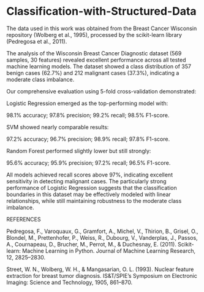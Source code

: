 # Classification-with-Structured-Data

The data used in this work was obtained from the Breast Cancer Wisconsin repository (Wolberg et al., 1995), processed by the scikit-learn library (Pedregosa et al., 2011).

The analysis of the Wisconsin Breast Cancer Diagnostic dataset (569 samples, 30 features) revealed excellent performance across all tested machine learning models. The dataset showed a class distribution of 357 benign cases (62.7%) and 212 malignant cases (37.3%), indicating a moderate class imbalance.

Our comprehensive evaluation using 5-fold cross-validation demonstrated:

Logistic Regression emerged as the top-performing model with:

98.1% accuracy; 97.8% precision; 99.2% recall; 98.5% F1-score.

SVM showed nearly comparable results:

97.2% accuracy; 96.7% precision; 98.9% recall; 97.8% F1-score.

Random Forest performed slightly lower but still strongly:

95.6% accuracy; 95.9% precision; 97.2% recall; 96.5% F1-score.

All models achieved recall scores above 97%, indicating excellent sensitivity in detecting malignant cases. The particularly strong performance of Logistic Regression suggests that the classification boundaries in this dataset may be effectively modeled with linear relationships, while still maintaining robustness to the moderate class imbalance.

REFERENCES

Pedregosa, F., Varoquaux, G., Gramfort, A., Michel, V., Thirion, B., Grisel, O., Blondel, M., Prettenhofer, P., Weiss, R., Dubourg, V., Vanderplas, J., Passos, A., Cournapeau, D., Brucher, M., Perrot, M., & Duchesnay, E. (2011). Scikit-learn: Machine Learning in Python. Journal of Machine Learning Research, 12, 2825–2830.

Street, W. N., Wolberg, W. H., & Mangasarian, O. L. (1993). Nuclear feature extraction for breast tumor diagnosis. IS&T/SPIE’s Symposium on Electronic Imaging: Science and Technology, 1905, 861–870.
